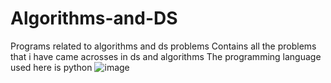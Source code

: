 # Algorithms-and-DS
Programs related to algorithms and ds problems
Contains all the problems that i have came acrosses in ds and algorithms
The programming language used here is python
![image](https://user-images.githubusercontent.com/38079818/139101500-7430a281-0bbd-4f2f-aa25-e04ddd6cb5c3.png)
